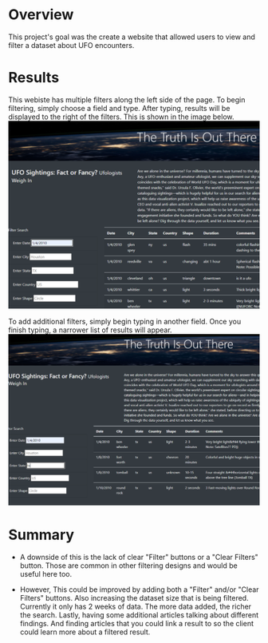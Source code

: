 # Overview
This project's goal was the create a website that allowed users to view and filter a dataset about UFO encounters.

# Results
This webiste has multiple filters along the left side of the page. To begin filtering, simply choose a field and type. After typing, results will be displayed to the right of the filters. This is shown in the image below.
![One Filter](https://raw.githubusercontent.com/jdwrhodes/UFOs/main/resources/1_filter.png "One Filter")

To add additional filters, simply begin typing in another field. Once you finish typing, a narrower list of results will appear.
![Two Filter](https://raw.githubusercontent.com/jdwrhodes/UFOs/main/resources/2_filter.png "Two Filter")

# Summary
- A downside of this is the lack of clear "Filter" buttons or a "Clear Filters" button. Those are common in other filtering designs and would be useful here too.

- However, This could be improved by adding both a "Filter" and/or "Clear Filters" buttons. Also increasing the dataset size that is being filtered. Currently it only has 2 weeks of data. The more data added, the richer the search. Lastly, having some additional articles talking about different findings. And finding articles that you could link a result to so the client could learn more about a filtered result.
